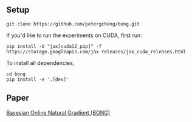 ## Setup
```
git clone https://github.com/petergchang/bong.git
```
If you'd like to run the experiments on CUDA, first run:
```
pip install -U "jax[cuda12_pip]" -f https://storage.googleapis.com/jax-releases/jax_cuda_releases.html
```
To install all dependencies,
```
cd bong
pip install -e '.[dev]'
```


## Paper	

[Bayesian Online Natural Gradient (BONG)](https://arxiv.org/abs/2405.19681)	
